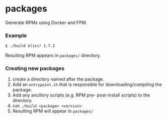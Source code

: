 # packages
Generate RPMs using Docker and FPM. 

### Example
```bash
$ ./build elixir 1.7.2
```
Resulting RPM appears in `packages/` directory.

### Creating new packages
1. create a directory named after the package.
2. Add an `entrypoint.sh` that is responsible for downloading/compiling the package.
3. Add any ancillory scripts (e.g. RPM pre- post-install scripts) to the directory.
4. run `./build <package> <version>`
5. Resulting RPM will appear in `packages/`
